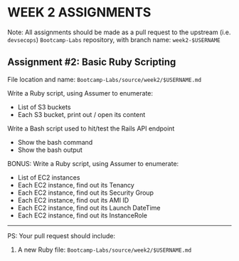 # WEEK 2 ASSIGNMENTS

Note: All assignments should be made as a pull request to the upstream (i.e. `devsecops`) `Bootcamp-Labs` repository, with branch name: `week2-$USERNAME`

## Assignment \#2: Basic Ruby Scripting
File location and name: `Bootcamp-Labs/source/week2/$USERNAME.md`

Write a Ruby script, using Assumer to enumerate:
  - List of S3 buckets
  - Each S3 bucket, print out / open its content

Write a Bash script used to hit/test the Rails API endpoint
  - Show the bash command
  - Show the bash output

BONUS:
Write a Ruby script, using Assumer to enumerate:
  - List of EC2 instances
  - Each EC2 instance, find out its Tenancy
  - Each EC2 instance, find out its Security Group
  - Each EC2 instance, find out its AMI ID
  - Each EC2 instance, find out its Launch DateTime
  - Each EC2 instance, find out its InstanceRole
-----
PS: Your pull request should include:

1. A new Ruby file: `Bootcamp-Labs/source/week2/$USERNAME.md`
